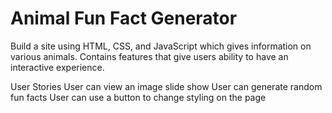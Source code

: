 # Animal Fun Fact Generator

Build a site using HTML, CSS, and JavaScript which gives information on various animals. Contains features that give users ability to have an interactive experience.

User Stories
   User can view an image slide show
   User can generate random fun facts
   User can use a button to change styling on the page